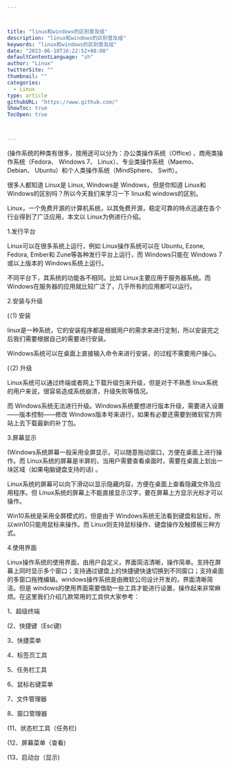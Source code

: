 ```yaml
---



title: "linux和windows的区别普及组"
description: "linux和windows的区别普及组"
keywords: "linux和windows的区别普及组"
date: "2023-06-18T16:22:52+08:00"
defaultContentLanguage: "zh"
author: "Linux"
twitterSite: ""
thumbnail: ""
categories:
  - Linux
type: article
githubURL: "https://www.github.com/"
ShowToc: true
TocOpen: true



---
```


(操作系统的种类有很多，按用途可以分为：办公类操作系统（Office) 、商用类操作系统（Fedora、 Windows 7、 Linux）、专业类操作系统（Maemo、 Debian、 Ubuntu）和个人类操作系统（MindSphere、 Swift）。

很多人都知道 Linux是 Linux, Windows是 Windows，但是你知道 Linux和 Windows的区别吗？所以今天我们来学习一下 linux和 windows的区别。

Linux，一个免费开源的计算机系统，以其免费开源，稳定可靠的特点迅速在各个行业得到了广泛应用，本文以 Linux为例进行介绍。

1.发行平台

Linux可以在很多系统上运行，例如 Linux操作系统可以在 Ubuntu, Ezone, Fedora, Ember和 Zune等各种发行平台上运行，而 Windows只能在 Windows 7或以上版本的 Windows系统上运行。

不同平台下，其系统的功能各不相同。比如 Linux主要应用于服务器系统。而 Windows在服务器的应用就比较广泛了，几乎所有的应用都可以运行。

2.安装与升级

(（1) 安装

linux是一种系统，它的安装程序都是根据用户的需求来进行定制，所以安装完之后我们需要根据自己的需要进行安装。

Windows系统可以在桌面上直接输入命令来进行安装，的过程不需要用户操心。

(（2) 升级

Linux系统可以通过终端或者网上下载升级包来升级，但是对于不熟悉 linux系统的用户来说，很容易造成系统崩溃，升级失败等情况。

而 Windows系统无法进行升级。Windows系统要想进行版本升级，需要进入设置——版本控制——修改 Windows版本号来进行，如果有必要还需要到微软官方网站上去下载最新的补丁包。

3.屏幕显示

(Windows系统屏幕一般采用全屏显示，可以随意拖动窗口，方便在桌面上进行操作。而 Linux系统的屏幕是半屏的，当用户需要查看桌面时，需要在桌面上划出一块区域（如果电脑键盘支持的话) 。

Linux系统的屏幕可以向下滑动以显示隐藏内容，方便在桌面上查看隐藏文件及应用程序。但 Linux系统的屏幕上不能直接显示汉字，要在屏幕上方显示光标才可以操作。

Win10系统是采用全屏模式的，但是由于 Windows系统无法看到键盘和鼠标，所以win10只能用鼠标来操作。而 Linux则支持鼠标操作、键盘操作及触摸板三种方式。

4.使用界面

Linux操作系统的使用界面，由用户自定义，界面简洁清晰，操作简单。支持在屏幕上同时显示多个窗口；支持通过键盘上的快捷键快速切换到不同窗口；支持桌面的多窗口拖拽编辑。windows操作系统是由微软公司设计开发的，界面清晰简洁。但是 windows的使用界面需要借助一些工具才能进行设置，操作起来非常麻烦。在这里我们介绍几款常用的工具供大家参考：

1、超级终端

(2、快捷键（Esc键) 

3、快捷菜单

4、标签页工具

5、任务栏工具

6、鼠标右键菜单

7、文件管理器

8、窗口管理器

(11、状态栏工具（任务栏) 

(12、屏幕菜单（查看) 

(13、启动台（显示) 